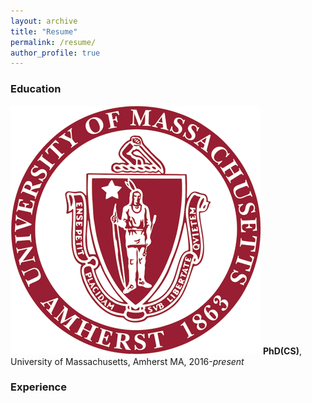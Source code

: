 ```yaml
---
layout: archive
title: "Resume"
permalink: /resume/
author_profile: true
---
```


### Education

![|40px](images/umass.png)
**PhD(CS)**, University of Massachusetts, Amherst MA, 2016-*present*



### Experience
